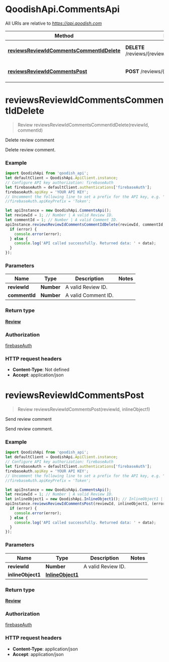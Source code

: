 # QoodishApi.CommentsApi

All URIs are relative to *https://api.qoodish.com*

Method | HTTP request | Description
------------- | ------------- | -------------
[**reviewsReviewIdCommentsCommentIdDelete**](CommentsApi.md#reviewsReviewIdCommentsCommentIdDelete) | **DELETE** /reviews/{review_id}/comments/{comment_id} | Delete review comment
[**reviewsReviewIdCommentsPost**](CommentsApi.md#reviewsReviewIdCommentsPost) | **POST** /reviews/{review_id}/comments | Send review comment


<a name="reviewsReviewIdCommentsCommentIdDelete"></a>
# **reviewsReviewIdCommentsCommentIdDelete**
> Review reviewsReviewIdCommentsCommentIdDelete(reviewId, commentId)

Delete review comment

Delete review comment. 

### Example
```javascript
import QoodishApi from 'qoodish_api';
let defaultClient = QoodishApi.ApiClient.instance;
// Configure API key authorization: firebaseAuth
let firebaseAuth = defaultClient.authentications['firebaseAuth'];
firebaseAuth.apiKey = 'YOUR API KEY';
// Uncomment the following line to set a prefix for the API key, e.g. "Token" (defaults to null)
//firebaseAuth.apiKeyPrefix = 'Token';

let apiInstance = new QoodishApi.CommentsApi();
let reviewId = 1; // Number | A valid Review ID.
let commentId = 1; // Number | A valid Comment ID.
apiInstance.reviewsReviewIdCommentsCommentIdDelete(reviewId, commentId, (error, data, response) => {
  if (error) {
    console.error(error);
  } else {
    console.log('API called successfully. Returned data: ' + data);
  }
});
```

### Parameters

Name | Type | Description  | Notes
------------- | ------------- | ------------- | -------------
 **reviewId** | **Number**| A valid Review ID. | 
 **commentId** | **Number**| A valid Comment ID. | 

### Return type

[**Review**](Review.md)

### Authorization

[firebaseAuth](../README.md#firebaseAuth)

### HTTP request headers

 - **Content-Type**: Not defined
 - **Accept**: application/json

<a name="reviewsReviewIdCommentsPost"></a>
# **reviewsReviewIdCommentsPost**
> Review reviewsReviewIdCommentsPost(reviewId, inlineObject1)

Send review comment

Send review comment. 

### Example
```javascript
import QoodishApi from 'qoodish_api';
let defaultClient = QoodishApi.ApiClient.instance;
// Configure API key authorization: firebaseAuth
let firebaseAuth = defaultClient.authentications['firebaseAuth'];
firebaseAuth.apiKey = 'YOUR API KEY';
// Uncomment the following line to set a prefix for the API key, e.g. "Token" (defaults to null)
//firebaseAuth.apiKeyPrefix = 'Token';

let apiInstance = new QoodishApi.CommentsApi();
let reviewId = 1; // Number | A valid Review ID.
let inlineObject1 = new QoodishApi.InlineObject1(); // InlineObject1 | 
apiInstance.reviewsReviewIdCommentsPost(reviewId, inlineObject1, (error, data, response) => {
  if (error) {
    console.error(error);
  } else {
    console.log('API called successfully. Returned data: ' + data);
  }
});
```

### Parameters

Name | Type | Description  | Notes
------------- | ------------- | ------------- | -------------
 **reviewId** | **Number**| A valid Review ID. | 
 **inlineObject1** | [**InlineObject1**](InlineObject1.md)|  | 

### Return type

[**Review**](Review.md)

### Authorization

[firebaseAuth](../README.md#firebaseAuth)

### HTTP request headers

 - **Content-Type**: application/json
 - **Accept**: application/json

